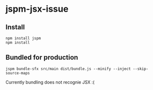 # jspm-jsx-issue

## Install

```
npm install jspm
npm install
```

## Bundled for production
```
jspm bundle-sfx src/main dist/bundle.js --minify --inject --skip-source-maps
```

Currently bundling does not recognie JSX :(
